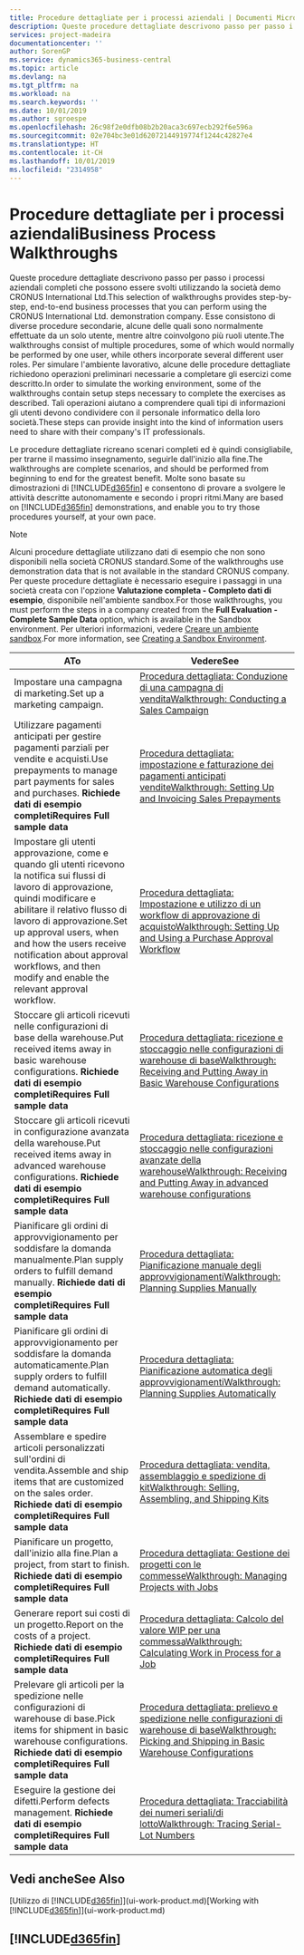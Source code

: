 ```yaml
---
title: Procedure dettagliate per i processi aziendali | Documenti Microsoft
description: Queste procedure dettagliate descrivono passo per passo i processi aziendali completi che possono essere svolti utilizzando la società demo CRONUS International Ltd. Esse consistono di diverse procedure secondarie, alcune delle quali sono normalmente effettuate da un solo utente, mentre altre coinvolgono più ruoli utente. Per simulare l'ambiente lavorativo, alcune delle procedure dettagliate richiedono operazioni preliminari necessarie a completare gli esercizi come descritto. Tali operazioni aiutano a comprendere quali tipi di informazioni gli utenti devono condividere con il personale informatico della loro società.
services: project-madeira
documentationcenter: ''
author: SorenGP
ms.service: dynamics365-business-central
ms.topic: article
ms.devlang: na
ms.tgt_pltfrm: na
ms.workload: na
ms.search.keywords: ''
ms.date: 10/01/2019
ms.author: sgroespe
ms.openlocfilehash: 26c98f2e0dfb08b2b20aca3c697ecb292f6e596a
ms.sourcegitcommit: 02e704bc3e01d62072144919774f1244c42827e4
ms.translationtype: HT
ms.contentlocale: it-CH
ms.lasthandoff: 10/01/2019
ms.locfileid: "2314958"
---
```

# <a name="business-process-walkthroughs"></a><span data-ttu-id="94084-106">Procedure dettagliate per i processi aziendali</span><span class="sxs-lookup"><span data-stu-id="94084-106">Business Process Walkthroughs</span></span>
<span data-ttu-id="94084-107">Queste procedure dettagliate descrivono passo per passo i processi aziendali completi che possono essere svolti utilizzando la società demo CRONUS International Ltd.</span><span class="sxs-lookup"><span data-stu-id="94084-107">This selection of walkthroughs provides step-by-step, end-to-end business processes that you can perform using the CRONUS International Ltd. demonstration company.</span></span> <span data-ttu-id="94084-108">Esse consistono di diverse procedure secondarie, alcune delle quali sono normalmente effettuate da un solo utente, mentre altre coinvolgono più ruoli utente.</span><span class="sxs-lookup"><span data-stu-id="94084-108">The walkthroughs consist of multiple procedures, some of which would normally be performed by one user, while others incorporate several different user roles.</span></span> <span data-ttu-id="94084-109">Per simulare l'ambiente lavorativo, alcune delle procedure dettagliate richiedono operazioni preliminari necessarie a completare gli esercizi come descritto.</span><span class="sxs-lookup"><span data-stu-id="94084-109">In order to simulate the working environment, some of the walkthroughs contain setup steps necessary to complete the exercises as described.</span></span> <span data-ttu-id="94084-110">Tali operazioni aiutano a comprendere quali tipi di informazioni gli utenti devono condividere con il personale informatico della loro società.</span><span class="sxs-lookup"><span data-stu-id="94084-110">These steps can provide insight into the kind of information users need to share with their company's IT professionals.</span></span>  

 <span data-ttu-id="94084-111">Le procedure dettagliate ricreano scenari completi ed è quindi consigliabile, per trarne il massimo insegnamento, seguirle dall'inizio alla fine.</span><span class="sxs-lookup"><span data-stu-id="94084-111">The walkthroughs are complete scenarios, and should be performed from beginning to end for the greatest benefit.</span></span> <span data-ttu-id="94084-112">Molte sono basate su dimostrazioni di [!INCLUDE[d365fin](includes/d365fin_md.md)] e consentono di provare a svolgere le attività descritte autonomamente e secondo i propri ritmi.</span><span class="sxs-lookup"><span data-stu-id="94084-112">Many are based on [!INCLUDE[d365fin](includes/d365fin_md.md)] demonstrations, and enable you to try those procedures yourself, at your own pace.</span></span>  

> [!NOTE]
> <span data-ttu-id="94084-113">Alcuni procedure dettagliate utilizzano dati di esempio che non sono disponibili nella società CRONUS standard.</span><span class="sxs-lookup"><span data-stu-id="94084-113">Some of the walkthroughs use demonstration data that is not available in the standard CRONUS company.</span></span> <span data-ttu-id="94084-114">Per queste procedure dettagliate è necessario eseguire i passaggi in una società creata con l'opzione **Valutazione completa - Completo dati di esempio**, disponibile nell'ambiente sandbox.</span><span class="sxs-lookup"><span data-stu-id="94084-114">For those walkthroughs, you must perform the steps in a company created from the **Full Evaluation - Complete Sample Data** option, which is available in the Sandbox environment.</span></span> <span data-ttu-id="94084-115">Per ulteriori informazioni, vedere [Creare un ambiente sandbox](across-how-create-sandbox-environment.md).</span><span class="sxs-lookup"><span data-stu-id="94084-115">For more information, see [Creating a Sandbox Environment](across-how-create-sandbox-environment.md).</span></span>

|<span data-ttu-id="94084-116">A</span><span class="sxs-lookup"><span data-stu-id="94084-116">To</span></span>|<span data-ttu-id="94084-117">Vedere</span><span class="sxs-lookup"><span data-stu-id="94084-117">See</span></span>|  
|--------|---------|  
|<span data-ttu-id="94084-118">Impostare una campagna di marketing.</span><span class="sxs-lookup"><span data-stu-id="94084-118">Set up a marketing campaign.</span></span>|[<span data-ttu-id="94084-119">Procedura dettagliata: Conduzione di una campagna di vendita</span><span class="sxs-lookup"><span data-stu-id="94084-119">Walkthrough: Conducting a Sales Campaign</span></span>](walkthrough-conducting-a-sales-campaign.md)|  
|<span data-ttu-id="94084-120">Utilizzare pagamenti anticipati per gestire pagamenti parziali per vendite e acquisti.</span><span class="sxs-lookup"><span data-stu-id="94084-120">Use prepayments to manage part payments for sales and purchases.</span></span> <span data-ttu-id="94084-121">**Richiede dati di esempio completi**</span><span class="sxs-lookup"><span data-stu-id="94084-121">**Requires Full sample data**</span></span> |[<span data-ttu-id="94084-122">Procedura dettagliata: impostazione e fatturazione dei pagamenti anticipati vendite</span><span class="sxs-lookup"><span data-stu-id="94084-122">Walkthrough: Setting Up and Invoicing Sales Prepayments</span></span>](walkthrough-setting-up-and-invoicing-sales-prepayments.md)|  
|<span data-ttu-id="94084-123">Impostare gli utenti approvazione, come e quando gli utenti ricevono la notifica sui flussi di lavoro di approvazione, quindi modificare e abilitare il relativo flusso di lavoro di approvazione.</span><span class="sxs-lookup"><span data-stu-id="94084-123">Set up approval users, when and how the users receive notification about approval workflows, and then modify and enable the relevant approval workflow.</span></span>|[<span data-ttu-id="94084-124">Procedura dettagliata: Impostazione e utilizzo di un workflow di approvazione di acquisto</span><span class="sxs-lookup"><span data-stu-id="94084-124">Walkthrough: Setting Up and Using a Purchase Approval Workflow</span></span>](walkthrough-setting-up-and-using-a-purchase-approval-workflow.md)|  
|<span data-ttu-id="94084-125">Stoccare gli articoli ricevuti nelle configurazioni di base della warehouse.</span><span class="sxs-lookup"><span data-stu-id="94084-125">Put received items away in basic warehouse configurations.</span></span> <span data-ttu-id="94084-126">**Richiede dati di esempio completi**</span><span class="sxs-lookup"><span data-stu-id="94084-126">**Requires Full sample data**</span></span>|[<span data-ttu-id="94084-127">Procedura dettagliata: ricezione e stoccaggio nelle configurazioni di warehouse di base</span><span class="sxs-lookup"><span data-stu-id="94084-127">Walkthrough: Receiving and Putting Away in Basic Warehouse Configurations</span></span>](walkthrough-receiving-and-putting-away-in-basic-warehousing.md)|  
|<span data-ttu-id="94084-128">Stoccare gli articoli ricevuti in configurazione avanzata della warehouse.</span><span class="sxs-lookup"><span data-stu-id="94084-128">Put received items away in advanced warehouse configurations.</span></span> <span data-ttu-id="94084-129">**Richiede dati di esempio completi**</span><span class="sxs-lookup"><span data-stu-id="94084-129">**Requires Full sample data**</span></span>|[<span data-ttu-id="94084-130">Procedura dettagliata: ricezione e stoccaggio nelle configurazioni avanzate della warehouse</span><span class="sxs-lookup"><span data-stu-id="94084-130">Walkthrough: Receiving and Putting Away in advanced warehouse configurations</span></span>](walkthrough-receiving-and-putting-away-in-advanced-warehousing.md)|  
|<span data-ttu-id="94084-131">Pianificare gli ordini di approvvigionamento per soddisfare la domanda manualmente.</span><span class="sxs-lookup"><span data-stu-id="94084-131">Plan supply orders to fulfill demand manually.</span></span> <span data-ttu-id="94084-132">**Richiede dati di esempio completi**</span><span class="sxs-lookup"><span data-stu-id="94084-132">**Requires Full sample data**</span></span>|[<span data-ttu-id="94084-133">Procedura dettagliata: Pianificazione manuale degli approvvigionamenti</span><span class="sxs-lookup"><span data-stu-id="94084-133">Walkthrough: Planning Supplies Manually</span></span>](walkthrough-planning-supplies-manually.md)|  
|<span data-ttu-id="94084-134">Pianificare gli ordini di approvvigionamento per soddisfare la domanda automaticamente.</span><span class="sxs-lookup"><span data-stu-id="94084-134">Plan supply orders to fulfill demand automatically.</span></span> <span data-ttu-id="94084-135">**Richiede dati di esempio completi**</span><span class="sxs-lookup"><span data-stu-id="94084-135">**Requires Full sample data**</span></span>|[<span data-ttu-id="94084-136">Procedura dettagliata: Pianificazione automatica degli approvvigionamenti</span><span class="sxs-lookup"><span data-stu-id="94084-136">Walkthrough: Planning Supplies Automatically</span></span>](walkthrough-planning-supplies-automatically.md)|  
|<span data-ttu-id="94084-137">Assemblare e spedire articoli personalizzati sull'ordini di vendita.</span><span class="sxs-lookup"><span data-stu-id="94084-137">Assemble and ship items that are customized on the sales order.</span></span> <span data-ttu-id="94084-138">**Richiede dati di esempio completi**</span><span class="sxs-lookup"><span data-stu-id="94084-138">**Requires Full sample data**</span></span>|[<span data-ttu-id="94084-139">Procedura dettagliata: vendita, assemblaggio e spedizione di kit</span><span class="sxs-lookup"><span data-stu-id="94084-139">Walkthrough: Selling, Assembling, and Shipping Kits</span></span>](walkthrough-selling-assembling-and-shipping-kits.md)|  
|<span data-ttu-id="94084-140">Pianificare un progetto, dall'inizio alla fine.</span><span class="sxs-lookup"><span data-stu-id="94084-140">Plan a project, from start to finish.</span></span> <span data-ttu-id="94084-141">**Richiede dati di esempio completi**</span><span class="sxs-lookup"><span data-stu-id="94084-141">**Requires Full sample data**</span></span>|[<span data-ttu-id="94084-142">Procedura dettagliata: Gestione dei progetti con le commesse</span><span class="sxs-lookup"><span data-stu-id="94084-142">Walkthrough: Managing Projects with Jobs</span></span>](walkthrough-managing-projects-with-jobs.md)|  
|<span data-ttu-id="94084-143">Generare report sui costi di un progetto.</span><span class="sxs-lookup"><span data-stu-id="94084-143">Report on the costs of a project.</span></span> <span data-ttu-id="94084-144">**Richiede dati di esempio completi**</span><span class="sxs-lookup"><span data-stu-id="94084-144">**Requires Full sample data**</span></span>|[<span data-ttu-id="94084-145">Procedura dettagliata: Calcolo del valore WIP per una commessa</span><span class="sxs-lookup"><span data-stu-id="94084-145">Walkthrough: Calculating Work in Process for a Job</span></span>](walkthrough-calculating-work-in-process-for-a-job.md)|  
|<span data-ttu-id="94084-146">Prelevare gli articoli per la spedizione nelle configurazioni di warehouse di base.</span><span class="sxs-lookup"><span data-stu-id="94084-146">Pick items for shipment in basic warehouse configurations.</span></span> <span data-ttu-id="94084-147">**Richiede dati di esempio completi**</span><span class="sxs-lookup"><span data-stu-id="94084-147">**Requires Full sample data**</span></span>|[<span data-ttu-id="94084-148">Procedura dettagliata: prelievo e spedizione nelle configurazioni di warehouse di base</span><span class="sxs-lookup"><span data-stu-id="94084-148">Walkthrough: Picking and Shipping in Basic Warehouse Configurations</span></span>](walkthrough-picking-and-shipping-in-basic-warehousing.md)|  
|<span data-ttu-id="94084-149">Eseguire la gestione dei difetti.</span><span class="sxs-lookup"><span data-stu-id="94084-149">Perform defects management.</span></span> <span data-ttu-id="94084-150">**Richiede dati di esempio completi**</span><span class="sxs-lookup"><span data-stu-id="94084-150">**Requires Full sample data**</span></span>|[<span data-ttu-id="94084-151">Procedura dettagliata: Tracciabilità dei numeri seriali/di lotto</span><span class="sxs-lookup"><span data-stu-id="94084-151">Walkthrough: Tracing Serial-Lot Numbers</span></span>](walkthrough-tracing-serial-lot-numbers.md)|  

## <a name="see-also"></a><span data-ttu-id="94084-152">Vedi anche</span><span class="sxs-lookup"><span data-stu-id="94084-152">See Also</span></span>
<span data-ttu-id="94084-153">[Utilizzo di [!INCLUDE[d365fin](includes/d365fin_md.md)]](ui-work-product.md)</span><span class="sxs-lookup"><span data-stu-id="94084-153">[Working with [!INCLUDE[d365fin](includes/d365fin_md.md)]](ui-work-product.md)</span></span>  

## [!INCLUDE[d365fin](includes/free_trial_md.md)]  
